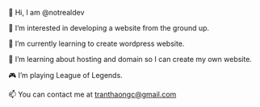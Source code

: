 👋  Hi, I am @notrealdev

👀  I’m interested in developing a website from the ground up.

🌱  I’m currently learning to create wordpress website.

💞️  I’m learning about hosting and domain so I can create my own website.

🎮  I’m playing League of Legends.

📫  You can contact me at tranthaongc@gmail.com

<!---
notrealdev/notrealdev is a ✨ special ✨ repository because its `README.md` (this file) appears on your GitHub profile.
You can click the Preview link to take a look at your changes.
--->
